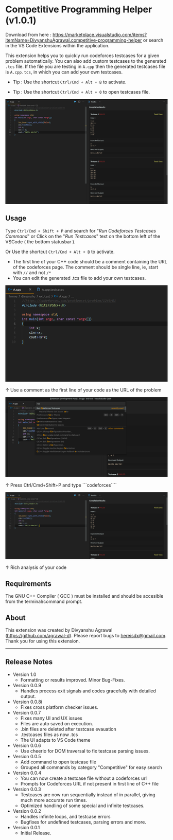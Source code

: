 # Competitive Programming Helper (v1.0.1)

Download from here : https://marketplace.visualstudio.com/items?itemName=DivyanshuAgrawal.competitive-programming-helper or search in the VS Code Extensions within the application.

This extension helps you to quickly run codeforces testcases for a given problem automatically. You can also add custom testcases to the generated ```.tcs``` file. If the file you are testing in ```A.cpp``` then the generated testcases file is ```A.cpp.tcs```, in which you can add your own testcases.

* Tip : Use the shortcut ```Ctrl/Cmd + Alt + B``` to activate.

*  Tip : Use the shortcut ```Ctrl/Cmd + Alt + 0``` to open testcases file.

![Extension Overview](screenshots/overall.png)


## Usage

Type ```Ctrl/Cmd + Shift + P``` and search for "*Run Codeforces Testcases Command*" or Click on the "*Run Testcases*" text on the bottom left of the VSCode ( the bottom statusbar ).

Or Use the shortcut ```Ctrl/Cmd + Alt + B``` to activate.


* The first line of your C++ code should be a comment containing the URL of the codeforces page. The comment should be single line, ie,  start with ```//``` and not ```/*```
* You can edit the generated .tcs file to add your own testcases.

![Use a comment as the first line](screenshots/1.png)

↑ Use a comment as the first line of your code as the URL of the problem



![Run Command ](screenshots/run-command.png)

↑ Press Ctrl/Cmd+Shift+P and type ```codeforces````




![Use a comment as the first line](screenshots/example-result.png)

↑ Rich analysis of your code

## Requirements

The GNU C++ Compiler ( GCC ) must be installed and should be accesible from the terminal/command prompt.

## About
This extension was created by Divyanshu Agrawal (https://github.com/agrawal-d). Please report bugs to hereisdx@gmail.com. Thank you for using this extension.

_____________________________

## Release Notes
* Version 1.0
    * Formatting or results improved. Minor Bug-Fixes.
* Version 0.0.9
    * Handles process exit signals and codes gracefully with detailed output.
* Version 0.0.8i
    * Fixes cross platform checker issues.
* Version 0.0.7
    * Fixes many UI and UX issues
    * Files are auto saved on execution.
    * .bin files are deleted after testcase evauation
    * .testcases files as now .tcs
    * The UI adapts to VS Code theme
* Version 0.0.6
    * Use cheerio for DOM traversal to fix testcase parsing issues.
* Version 0.0.5
    * Add command to open testcase file
    * Grouped all commands by category "Competitive" for easy search
* Version 0.0.4
    * You can now create a testcase file without a codeforces url
    * Prompts for Codeforces URL if not present in first line of C++ file
* Version 0.0.3
    * Testcases are now run sequentially instead of in parallel, giving much more accurate run times.
    * Optimized handling of some special and infinite testcases.
* Version 0.0.2
    * Handles infinite loops, and testcase errors
    * Bugfixes for undefined testcases, parsing errors and more.
* Version 0.0.1
    * Initial Release.